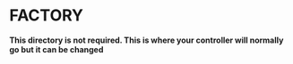 # FACTORY

**This directory is not required. This is where your controller will normally go but it can be changed**
